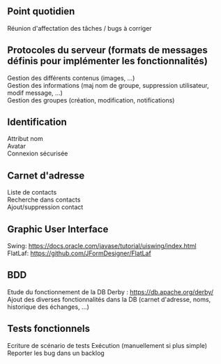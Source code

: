 ## Point quotidien
Réunion d'affectation des tâches / bugs à corriger

## Protocoles du serveur (formats de messages définis pour implémenter les fonctionnalités)
Gestion des différents contenus (images, ...)  
Gestion des informations (maj nom de groupe, suppression utilisateur, modif message, ...)  
Gestion des groupes (création, modification, notifications)

## Identification
Attribut nom  
Avatar  
Connexion sécurisée

## Carnet d'adresse
Liste de contacts  
Recherche dans contacts  
Ajout/suppression contact

## Graphic User Interface
Swing: https://docs.oracle.com/javase/tutorial/uiswing/index.html  
FlatLaf: https://github.com/JFormDesigner/FlatLaf

## BDD
Etude du fonctionnement de la DB Derby : https://db.apache.org/derby/
Ajout des diverses fonctionnalités dans la DB (carnet d'adresse, noms, historique des échanges, ...)

## Tests fonctionnels
Ecriture de scénario de tests
Exécution (manuellement si plus simple)
Reporter les bug dans un backlog